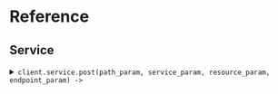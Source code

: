 # Reference
## Service
<details><summary><code>client.service.post(path_param, service_param, resource_param, endpoint_param) -> </code></summary>
<dl>
<dd>

#### 🔌 Usage

<dl>
<dd>

<dl>
<dd>

```ruby
client.service.post();
```
</dd>
</dl>
</dd>
</dl>

#### ⚙️ Parameters

<dl>
<dd>

<dl>
<dd>

**path_param:** `String` 
    
</dd>
</dl>

<dl>
<dd>

**service_param:** `String` 
    
</dd>
</dl>

<dl>
<dd>

**resource_param:** `String` 
    
</dd>
</dl>

<dl>
<dd>

**endpoint_param:** `Integer` 
    
</dd>
</dl>
</dd>
</dl>


</dd>
</dl>
</details>

